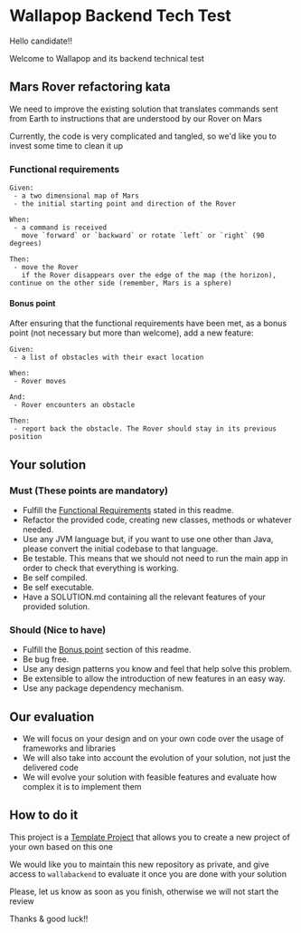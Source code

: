 # Wallapop Backend Tech Test

Hello candidate!!

Welcome to Wallapop and its backend technical test

## Mars Rover refactoring kata

We need to improve the existing solution that translates commands sent from Earth to instructions that are understood by our Rover on Mars

Currently, the code is very complicated and tangled, so we'd like you to invest some time to clean it up

### Functional requirements
```
Given:
 - a two dimensional map of Mars
 - the initial starting point and direction of the Rover
 
When:
 - a command is received
   move `forward` or `backward` or rotate `left` or `right` (90 degrees)

Then:
 - move the Rover
   if the Rover disappears over the edge of the map (the horizon), continue on the other side (remember, Mars is a sphere)
```

#### Bonus point

After ensuring that the functional requirements have been met, as a bonus point (not necessary but more than welcome), add a new feature:
```
Given:
 - a list of obstacles with their exact location
 
When:
 - Rover moves

And:
 - Rover encounters an obstacle

Then:
 - report back the obstacle. The Rover should stay in its previous position
```

## Your solution

### Must (These points are mandatory)

- Fulfill the [Functional Requirements](#functional-requirements) stated in this readme.
- Refactor the provided code, creating new classes, methods or whatever needed.
- Use any JVM language but, if you want to use one other than Java, please convert the initial codebase to that language.
- Be testable. This means that we should not need to run the main app in order to check that everything is working.
- Be self compiled.
- Be self executable.
- Have a SOLUTION.md containing all the relevant features of your provided solution.

### Should (Nice to have)

- Fulfill the [Bonus point](#bonus-point) section of this readme.
- Be bug free.
- Use any design patterns you know and feel that help solve this problem.
- Be extensible to allow the introduction of new features in an easy way.
- Use any package dependency mechanism.

## Our evaluation

- We will focus on your design and on your own code over the usage of frameworks and libraries
- We will also take into account the evolution of your solution, not just the delivered code
- We will evolve your solution with feasible features and evaluate how complex it is to implement them

## How to do it

This project is a [Template Project](https://help.github.com/en/articles/creating-a-repository-from-a-template) that allows you to create a new project of your own based on this one

We would like you to maintain this new repository as private, and give access to `wallabackend` to evaluate it once you are done with your solution

Please, let us know as soon as you finish, otherwise we will not start the review

Thanks & good luck!!
